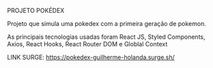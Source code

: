 PROJETO POKÉDEX

Projeto que simula uma pokedex com a primeira geração de pokemon. 

As principais tecnologias usadas foram React JS, Styled Components, Axios, React Hooks, React Router DOM e Globlal Context

LINK SURGE: https://pokedex-guilherme-holanda.surge.sh/
